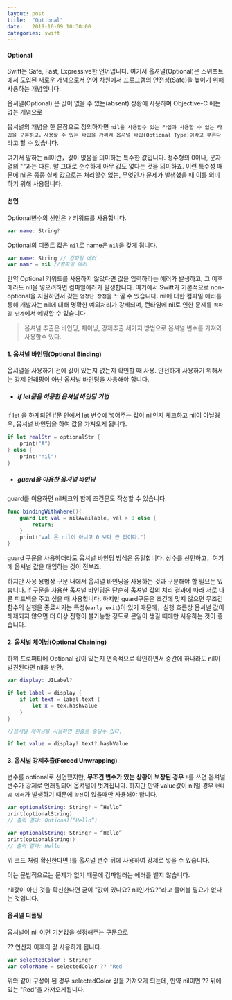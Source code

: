 ```yaml
---
layout: post
title:  "Optional"
date:   2019-10-09 10:30:00
categories: swift
---
```


#### Optional

Swift는 Safe, Fast, Expressive한 언어입니다. 여기서 옵셔널(Optional)은 스위프트에서 도입된 새로운 개념으로서 언어 차원에서 프로그램의 안전성(Safe)을 높이기 위해 사용하는 개념입니다.

옵셔널(Optional) 은 값이 없을 수 있는(absent) 상황에 사용하며 Objective-C 에는 없는 개념으로

옵셔널의 개념을 한 문장으로 정의하자면 `nil을 사용할수 있는 타입과 사용할 수 없는 타입을 구분하고，사용할 수 있는 타입을 가리켜 옵셔널 타입(Optional Type)이라고 부른다`라고 할 수 있습니다.

여기서 말하는 nil이란，값이 없음을 의미하는 특수한 값입니다. 정수형의 0이나, 문자열의 ""과는 다른. 말 그대로 순수하게 아무 값도 없다는 것을 의미하죠. 이런 특수성 때문에 nil은 종종 실제 값으로는 처리할수 없는, 무엇인가 문제가 발생했을 때 이를 의미하기 위해 사용됩니다.



#### 선언

Optional변수의 선언은 `?` 키워드를 사용합니다.

~~~swift
var name: String?
~~~

Optional의 디폴트 값은 `nil`로 name은 `nil`을 갖게 됩니다.

~~~swift
var name: String // 컴파일 에러
var namr = nil //컴파일 에러
~~~

만약 Optional 키워드를 사용하지 않았다면 값을 입력하라는 에러가 발생하고, 그 이후에라도 nil을 넣으려하면 컴파일에러가 발생합니다.
여기에서 Swift가 기본적으로 non-optional을 지원하면서 갖는 `엄청난 장점`을 느낄 수 있습니다.
nil에 대한 컴파일 에러를 통해 개발자는 nil에 대해 명확한 예외처리가 강제되며, 런타임에 nil로 인한 문제를 `컴파일 단계`에서 예방할 수 있습니다



> 옵셔널 추출은 바인딩, 체이닝, 강제추출 세가지 방법으로 옵셔널 변수를 가져와 사용할수 있다.



#### 1. 옵셔널 바인딩(Optional Binding)

옵셔널을 사용하기 전에 값이 있는지 없는지 확인할 때 사용.  안전하게 사용하기 위해서는 강제 언래핑이 아닌 옵셔널 바인딩을 사용해야 합니다.

- ##### if let문을 이용한 옵셔널 바인딩 기법

if let 을 하게되면 if문 안에서 let 변수에 넣어주는 값이 nil인지 체크하고 nil이 아닐경우, 옵셔널 바인딩을 하여 값을 가져오게 됩니다.

~~~swift
if let realStr = optionalStr {
    print("A")
} else {
    print("nil")
}
~~~



- ##### guard을 이용한 옵셔널 바인딩

guard를 이용하면 nil체크와 함께 조건문도 작성할 수 있습니다.

~~~swift
func bindingWithWhere(){
    guard let val = nilAvailable, val > 0 else {
        return;
    }
    print("val 은 nil이 아니고 0 보다 큰 값이다.")
}
~~~

guard 구문을 사용하더라도 옵셔널 바인딩 방식은 동일합니다. 상수를 선언하고，여기에 옵셔널 값을 대입하는 것이 전부죠.

하지만 사용 용법상 구문 내에서 옵셔널 바인딩을 사용하는 것과  구분해야 할 필요는 있습니다. if 구문을 사용한 옵셔널 바인딩은 단순히 옵셔널 값의 처리 결과에 따라 서로 다른 피드백을 주고 싶을 때 사용합니다. 하지만 guard구문은 조건에 맞지 않으면 무조건 함수의 실행을 종료시키는 특성(`early exit`)이 있기 때문에，실행 흐름상 옵셔널 값이 해제되지 않으면 더 이상 진행이 불가능할 정도로 큰일이 생길 때에만 사용하는 것이 좋습니다.



#### 2. 옵셔널 체이닝(Optional Chaining)

 하위 프로퍼티에 Optional 값이 있는지 연속적으로 확인하면서 중간에 하나라도 nil이 발견된다면 nil을 반환.

~~~swift
var display: UILabel?

if let label = display {
    if let text = label.text {
        let x = tex.hashValue
    }
}

//옵셔널 체이닝을 사용하면 한줄로 줄일수 있다.

if let value = display?.text?.hashValue

~~~



#### 3. 옵셔널 강제추출(Forced Unwrapping)

변수를 optional로 선언했지만, **무조건 변수가 있는 상황이 보장된 경우** `!`를 쓰면  옵셔널 변수가 강제로 언래핑되어 옵셔널이 벗겨집니다. 하지만 만약 value값이 nil일 경우 `런타임 에러`가 발생하기 때문에  `확신`이 있을때만 사용해야 합니다.

~~~swift
var optionalString: String? = “Hello”
print(optionalString)
// 출력 결과: Optional(“Hello”)

var optionalString: String? = “Hello”
print(optionalString!)
// 출력 결과: Hello

~~~

위 코드 처럼 확신한다면 !를 옵셔널 변수 뒤에 사용하여 강제로 넣을 수 있습니다.

이는 문법적으로는 문제가 없기 때문에 컴파일러는 에러를 뱉지 않습니다.

nil값이 아닌 것을 확신한다면 굳이 "값이 있나요? nil인가요?"라고 물어볼 필요가 없다는 것입니다.



#### 옵셔널 디폴팅

옵셔널이 nil 이면 기본값을 설정해주는 구문으로

?? 연산자 이후의 값 사용하게 됩니다.

~~~swift
var selectedColor : String?
var colorName = selectedColor ?? "Red
~~~

위와 같이 구성이 된 경우 selectedColor 값을 가져오게 되는데, 만약 nil이면 ?? 뒤에 있는 "Red"을 가져오게됩니다.

